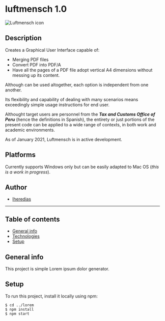# luftmensch 1.0
![Luftmensch icon](https://raw.githubusercontent.com/lheredias/Luftmensch/main/finalicon.ico)

## Description

Creates a Graphical User Interface capable of:
    
* Merging PDF files
* Convert PDF into PDF/A
* Have all the pages of a PDF file adopt vertical A4 dimensions without messing up its content.

Although can be used altogether, each option is independent from one another.

Its flexibility and capability of dealing with many scenarios means exceedingly simple usage instructions for end user.

Althought target users are personnel from the ***Tax and Customs Office of Peru*** (hence the definitions in Spanish), the entirety or just portions of the present code can be applied to a wide range of contexts, in both work and academic environments.

As of January 2021, Luftmensch is in active development.

## Platforms

Currently supports Windows only but can be easily adapted to Mac OS (*this is a work in progress*).

## Author

* [lheredias](https://github.com/lheredias)
***

## Table of contents
* [General info](#general-info)
* [Technologies](#technologies)
* [Setup](#setup)

## General info
This project is simple Lorem ipsum dolor generator.

	
## Setup
To run this project, install it locally using npm:

```
$ cd ../lorem
$ npm install
$ npm start
